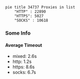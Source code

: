 
```mermaid
pie title 34737 Proxies in list
    "HTTP" : 22890
    "HTTPS": 5027
    "SOCKS" : 10618
```

### Some Info
#### Average Timeout

- mixed: 2.6s
- http: 1.2s
- https: 8.6s
- socks: 6.7s